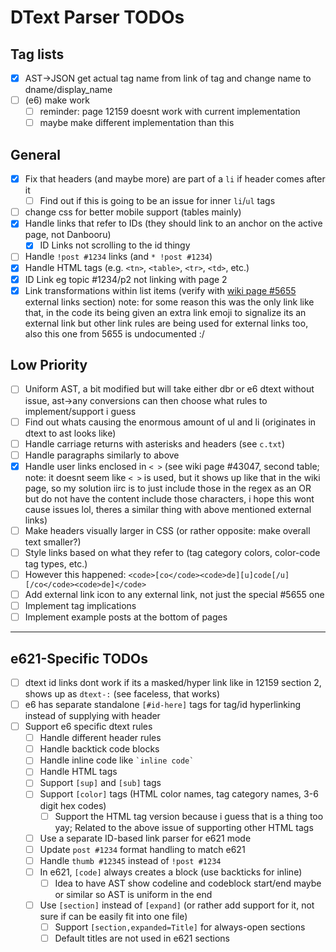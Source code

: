 # DText Parser TODOs

## Tag lists

- [x] AST->JSON get actual tag name from link of tag and change name to dname/display_name
- [ ] (e6) make work
  - [ ] reminder: page 12159 doesnt work with current implementation
  - [ ] maybe make different implementation than this

## General

- [x] Fix that headers (and maybe more) are part of a `li` if header comes after it
  - [ ] Find out if this is going to be an issue for inner `li`/`ul` tags
- [ ] change css for better mobile support (tables mainly)
- [x] Handle links that refer to IDs (they should link to an anchor on the active page, not Danbooru)
  - [x] ID Links not scrolling to the id thingy
- [ ] Handle `!post #1234` links (and `* !post #1234`)
- [x] Handle HTML tags (e.g. `<tn>`, `<table>`, `<tr>`, `<td>`, etc.)
- [x] ID Link eg topic #1234/p2 not linking with page 2
- [x] Link transformations within list items (verify with [wiki page #5655](https://danbooru.donmai.us/wiki_pages/5655) external links section) note: for some reason this was the only link like that, in the code its being given an extra link emoji to signalize its an external link but other link rules are being used for external links too, also this one from 5655 is undocumented :/

## Low Priority

- [ ] Uniform AST, a bit modified but will take either dbr or e6 dtext without issue, ast->any conversions can then choose what rules to implement/support i guess
- [ ] Find out whats causing the enormous amount of ul and li (originates in dtext to ast looks like)
- [ ] Handle carriage returns with asterisks and headers (see `c.txt`)
- [ ] Handle paragraphs similarly to above
- [x] Handle user links enclosed in `< >` (see wiki page #43047, second table; note: it doesnt seem like `< >` is used, but it shows up like that in the wiki page, so my solution iirc is to just include those in the regex as an OR but do not have the content include those characters, i hope this wont cause issues lol, theres a similar thing with above mentioned external links)
- [ ] Make headers visually larger in CSS (or rather opposite: make overall text smaller?)
- [ ] Style links based on what they refer to (tag category colors, color-code tag types, etc.)
- [ ] However this happened: `<code>[co</code><code>de][u]code[/u][/co</code><code>de]</code>`
- [ ] Add external link icon to any external link, not just the special #5655 one
- [ ] Implement tag implications
- [ ] Implement example posts at the bottom of pages

---

## e621-Specific TODOs

- [ ] dtext id links dont work if its a masked/hyper link like in 12159 section 2, shows up as `dtext-:` (see faceless, that works)
- [ ] e6 has separate standalone `[#id-here]` tags for tag/id hyperlinking instead of supplying with header
- [ ] Support e6 specific dtext rules
  - [ ] Handle different header rules
  - [ ] Handle backtick code blocks
  - [ ] Handle inline code like `` `inline code` ``
  - [ ] Handle HTML tags
  - [ ] Support `[sup]` and `[sub]` tags
  - [ ] Support `[color]` tags (HTML color names, tag category names, 3-6 digit hex codes)
    - [ ] Support the HTML tag version because i guess that is a thing too yay; Related to the above issue of supporting other HTML tags
  - [ ] Use a separate ID-based link parser for e621 mode
  - [ ] Update `post #1234` format handling to match e621
  - [ ] Handle `thumb #12345` instead of `!post #1234`
  - [ ] In e621, `[code]` always creates a block (use backticks for inline)
    - [ ] Idea to have AST show codeline and codeblock start/end maybe or similar so AST is uniform in the end
  - [ ] Use `[section]` instead of `[expand]` (or rather add support for it, not sure if can be easily fit into one file)
    - [ ] Support `[section,expanded=Title]` for always-open sections
    - [ ] Default titles are not used in e621 sections
